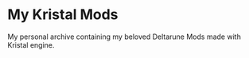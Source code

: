 # My Kristal Mods
My personal archive containing my beloved Deltarune Mods made with Kristal engine.


